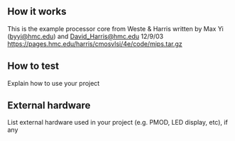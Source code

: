 <!---

This file is used to generate your project datasheet. Please fill in the information below and delete any unused
sections.

You can also include images in this folder and reference them in the markdown. Each image must be less than
512 kb in size, and the combined size of all images must be less than 1 MB.
-->

## How it works

This is the example processor core from Weste & Harris written by Max Yi (byyi@hmc.edu) and David_Harris@hmc.edu 12/9/03
https://pages.hmc.edu/harris/cmosvlsi/4e/code/mips.tar.gz

## How to test

Explain how to use your project

## External hardware

List external hardware used in your project (e.g. PMOD, LED display, etc), if any
